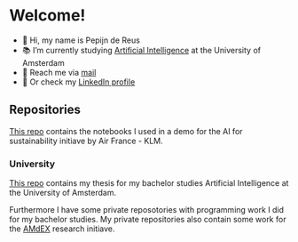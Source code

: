 # Welcome!

- 👋 Hi, my name is Pepijn de Reus
- 📚 I’m currently studying [Artificial Intelligence](https://www.uva.nl/en/programmes/masters/artificial-intelligence/artificial-intelligence.html) at the University of Amsterdam
- 📧 Reach me via [mail](mailto:pepijn.dereus@proton.me)
- 🔖 Or check my [LinkedIn profile](https://nl.linkedin.com/in/pepijndereus)

## Repositories
[This repo](https://github.com/PepijndeReus/AMdEX_AF-KLM_Demo) contains the notebooks I used in a demo for the AI for sustainability initiave by Air France - KLM.
### University
[This repo](https://github.com/PepijndeReus/ThesisAI) contains my thesis for my bachelor studies Artificial Intelligence at the University of Amsterdam.

Furthermore I have some private reposotories with programming work I did for my bachelor studies.
My private repositories also contain some work for the [AMdEX](https://amdex.eu/) research initiave.
